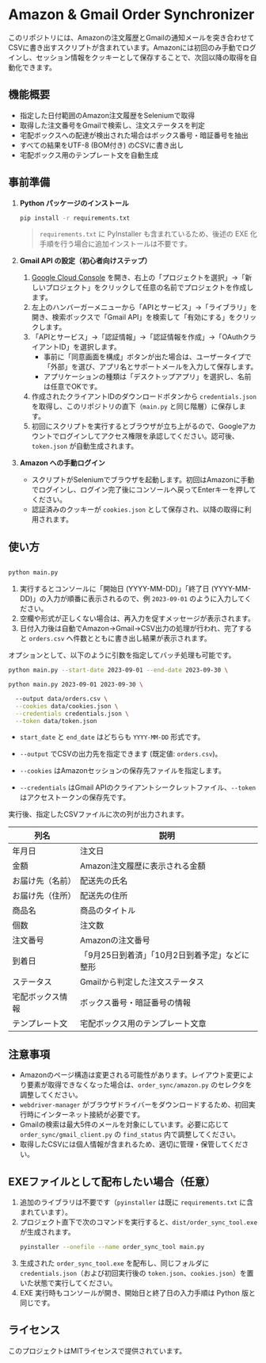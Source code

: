 # Amazon & Gmail Order Synchronizer

このリポジトリには、Amazonの注文履歴とGmailの通知メールを突き合わせてCSVに書き出すスクリプトが含まれています。Amazonには初回のみ手動でログインし、セッション情報をクッキーとして保存することで、次回以降の取得を自動化できます。

## 機能概要

- 指定した日付範囲のAmazon注文履歴をSeleniumで取得
- 取得した注文番号をGmailで検索し、注文ステータスを判定
- 宅配ボックスへの配達が検出された場合はボックス番号・暗証番号を抽出
- すべての結果をUTF-8 (BOM付き) のCSVに書き出し
- 宅配ボックス用のテンプレート文を自動生成

## 事前準備

1. **Python パッケージのインストール**
   ```bash
   pip install -r requirements.txt
   ```


   > `requirements.txt` に PyInstaller も含まれているため、後述の EXE 化手順を行う場合に追加インストールは不要です。

2. **Gmail API の設定（初心者向けステップ）**
   1. [Google Cloud Console](https://console.cloud.google.com/) を開き、右上の「プロジェクトを選択」→「新しいプロジェクト」をクリックして任意の名前でプロジェクトを作成します。
   2. 左上のハンバーガーメニューから「APIとサービス」→「ライブラリ」を開き、検索ボックスで「Gmail API」を検索して「有効にする」をクリックします。
   3. 「APIとサービス」→「認証情報」→「認証情報を作成」→「OAuthクライアントID」を選択します。
      - 事前に「同意画面を構成」ボタンが出た場合は、ユーザータイプで「外部」を選び、アプリ名とサポートメールを入力して保存します。
      - アプリケーションの種類は「デスクトップアプリ」を選択し、名前は任意でOKです。
   4. 作成されたクライアントIDのダウンロードボタンから `credentials.json` を取得し、このリポジトリの直下（`main.py` と同じ階層）に保存します。
   5. 初回にスクリプトを実行するとブラウザが立ち上がるので、Googleアカウントでログインしてアクセス権限を承認してください。認可後、`token.json` が自動生成されます。

3. **Amazon への手動ログイン**
   - スクリプトがSeleniumでブラウザを起動します。初回はAmazonに手動でログインし、ログイン完了後にコンソールへ戻ってEnterキーを押してください。
   - 認証済みのクッキーが `cookies.json` として保存され、以降の取得に利用されます。

## 使い方

```bash

python main.py
```

1. 実行するとコンソールに「開始日 (YYYY-MM-DD)」「終了日 (YYYY-MM-DD)」の入力が順番に表示されるので、例 `2023-09-01` のように入力してください。
2. 空欄や形式が正しくない場合は、再入力を促すメッセージが表示されます。
3. 日付入力後は自動でAmazon→Gmail→CSV出力の処理が行われ、完了すると `orders.csv` へ件数とともに書き出し結果が表示されます。

オプションとして、以下のように引数を指定してバッチ処理も可能です。

```bash
python main.py --start-date 2023-09-01 --end-date 2023-09-30 \

python main.py 2023-09-01 2023-09-30 \

  --output data/orders.csv \
  --cookies data/cookies.json \
  --credentials credentials.json \
  --token data/token.json
```

- `start_date` と `end_date` はどちらも `YYYY-MM-DD` 形式です。

- `--output` でCSVの出力先を指定できます (既定値: `orders.csv`)。
- `--cookies` はAmazonセッションの保存先ファイルを指定します。
- `--credentials` はGmail APIのクライアントシークレットファイル、`--token` はアクセストークンの保存先です。

実行後、指定したCSVファイルに次の列が出力されます。

| 列名 | 説明 |
| ---- | ---- |
| 年月日 | 注文日 |
| 金額 | Amazon注文履歴に表示される金額 |
| お届け先（名前） | 配送先の氏名 |
| お届け先（住所） | 配送先の住所 |
| 商品名 | 商品のタイトル |
| 個数 | 注文数 |
| 注文番号 | Amazonの注文番号 |
| 到着日 | 「9月25日到着済」「10月2日到着予定」などに整形 |
| ステータス | Gmailから判定した注文ステータス |
| 宅配ボックス情報 | ボックス番号・暗証番号の情報 |
| テンプレート文 | 宅配ボックス用のテンプレート文章 |

## 注意事項

- Amazonのページ構造は変更される可能性があります。レイアウト変更により要素が取得できなくなった場合は、`order_sync/amazon.py` のセレクタを調整してください。
- `webdriver-manager` がブラウザドライバーをダウンロードするため、初回実行時にインターネット接続が必要です。
- Gmailの検索は最大5件のメールを対象にしています。必要に応じて `order_sync/gmail_client.py` の `find_status` 内で調整してください。
- 取得したCSVには個人情報が含まれるため、適切に管理・保管してください。


## EXEファイルとして配布したい場合（任意）

1. 追加のライブラリは不要です（`pyinstaller` は既に `requirements.txt` に含まれています）。
2. プロジェクト直下で次のコマンドを実行すると、`dist/order_sync_tool.exe` が生成されます。
   ```bash
   pyinstaller --onefile --name order_sync_tool main.py
   ```
3. 生成された `order_sync_tool.exe` を配布し、同じフォルダに `credentials.json`（および初回実行後の `token.json`、`cookies.json`）を置いた状態で実行してください。
4. EXE 実行時もコンソールが開き、開始日と終了日の入力手順は Python 版と同じです。


## ライセンス

このプロジェクトはMITライセンスで提供されています。
